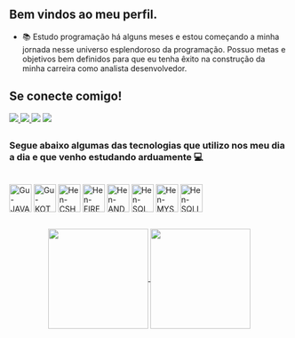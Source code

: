 <h2>Bem vindos ao meu perfil.</h2>

- 📚  Estudo programação há alguns meses e estou começando a minha jornada nesse universo esplendoroso da programação. Possuo metas e objetivos bem definidos para que eu tenha êxito na construção da minha carreira como analista desenvolvedor.

<h2> Se conecte comigo! </h2>
 <div> 
  <a href="https://github.com/Kaykenascimento" target="_blank"><img src="https://img.shields.io/badge/my_portfolio-000?style=for-the-badge&logo=github&logo=ko-fi&logoColor=white" target="_blank"> 
  <a href="https://www.linkedin.com/in/kayke-nascimento-38ba621a6//" target="_blank"><img src="https://img.shields.io/badge/-LinkedIn-%230077B5?style=for-the-badge&logo=linkedin&logoColor=white" target="_blank"> 
  <a href = "mailto:kaykenascimento7554@outlook.com"><img src="https://img.shields.io/badge/Microsoft_Outlook-0078D4?style=for-the-badge&logo=microsoft-outlook&logoColor=white" target="_blank"></a>
  <a href="https://www.instagram.com/kaykenascimento_/" target="_blank"><img src="https://img.shields.io/badge/-Instagram-%23E4405F?style=for-the-badge&logo=instagram&logoColor=white" target="_blank"></a>
</div>

##

### Segue abaixo algumas das tecnologias que utilizo nos meu dia a dia e que venho estudando arduamente 💻

</div>

 <div style="display: inline_block"><br>
  <img align="center" alt="Gu-JAVA" height="50" width="40" src="https://img.shields.io/badge/java-%23ED8B00.svg?style=for-the-badge&logo=openjdk&logoColor=white">
  <img align="center" alt="Gu-KOTLIN" height="50" width="40" src="https://img.shields.io/badge/kotlin-%237F52FF.svg?style=for-the-badge&logo=kotlin&logoColor=white">
  <img align="center" alt="Hen-CSHARP" height="50" width="40" src="https://img.shields.io/badge/c%23-%23239120.svg?style=for-the-badge&logo=csharp&logoColor=white" />
  <img align="center" alt="Hen-FIREBASE" height="50" width="40" src="https://img.shields.io/badge/firebase-a08021?style=for-the-badge&logo=firebase&logoColor=ffcd34">
  <img align="center" alt="Hen-ANDROIDSTUDIO"  height="50" width="40" src="https://img.shields.io/badge/android%20studio-346ac1?style=for-the-badge&logo=android%20studio&logoColor=white">
  <img align="center" alt="Hen-SQL"  height="50" width="40" src="https://img.shields.io/badge/Microsoft%20SQL%20Server-CC2927?style=for-the-badge&logo=microsoft%20sql%20server&logoColor=white">
  <img align="center" alt="Hen-MYSQL"  height="50" width="40" src="https://img.shields.io/badge/mysql-4479A1.svg?style=for-the-badge&logo=mysql&logoColor=white">
  <img align="center" alt="Hen-SQLITE"  height="50" width="40" src="https://img.shields.io/badge/sqlite-%2307405e.svg?style=for-the-badge&logo=sqlite&logoColor=white">

</div>

##

<div align="center">
  <a href="https://github.com/Kaykenascimento">
  <img align="center" height="180em" src="https://github-readme-stats.vercel.app/api?username=henzoarruda&show_icons=true&theme=tokyonight&include_all_commits=true&count_private=true"/>
  <img align="center" height="180em" src="https://github-readme-stats.vercel.app/api/top-langs/?username=henzoarruda&layout=compact&langs_count=7&theme=tokyonight"/>